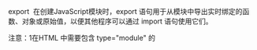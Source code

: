 export 
在创建JavaScript模块时，export 语句用于从模块中导出实时绑定的函数、对象或原始值，以便其他程序可以通过 import 语句使用它们。

注意：1在HTML 中需要包含 type="module" 的 <script> 元素这样的脚本，以便它被识别为模块并正确处理.
2必须通过 HTTP 服务器运行

有两种不同的导出方式，命名导出和默认导出。
命名导出（每个模块包含任意数量）
// 导出事先定义的特性export { myFunction，myVariable };
// 导出单个特性（可以导出var，let，const,function,class）export let myVariable = Math.sqrt(2);export function myFunction() { ... };
在导出多个值时，命名导出非常有用。在导入期间，必须使用相应对象的相同名称。例入nameexport/test1


默认导出（每个模块包含一个）
// 导出事先定义的特性作为默认值export { myFunction as default };例如nameexport/my-module2.js
// 导出单个特性作为默认值export default function () { ... }export default class { .. };例如nameexport/my-module.js
如果我们要导出一个值或得到模块中的返回值，就可以使用默认导出：
可以使用任何名称导入默认导出，例如：defaultexport/test2

模块重定向
将多个模块聚合, 如/reexport
